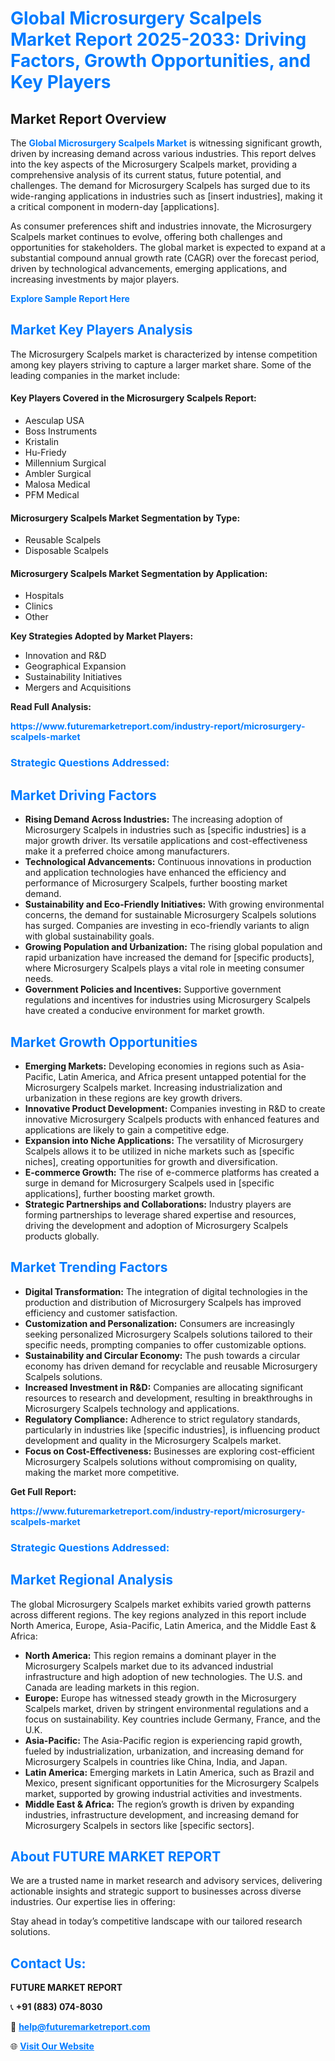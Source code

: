 <h1 style="color: #007BFF;">Global Microsurgery Scalpels Market Report 2025-2033: Driving Factors, Growth Opportunities, and Key Players</h1>

<section id="overview">
<h2>Market Report Overview</h2>
<p>The <a href="https://www.futuremarketreport.com/industry-report/microsurgery-scalpels-market" style="color: #007BFF; text-decoration: none;"><strong>Global Microsurgery Scalpels Market</strong></a> is witnessing significant growth, driven by increasing demand across various industries. This report delves into the key aspects of the Microsurgery Scalpels market, providing a comprehensive analysis of its current status, future potential, and challenges. The demand for Microsurgery Scalpels has surged due to its wide-ranging applications in industries such as [insert industries], making it a critical component in modern-day [applications].</p>
<p>As consumer preferences shift and industries innovate, the Microsurgery Scalpels market continues to evolve, offering both challenges and opportunities for stakeholders. The global market is expected to expand at a substantial compound annual growth rate (CAGR) over the forecast period, driven by technological advancements, emerging applications, and increasing investments by major players.</p>
</section>

<section id="overview">
<p><a href="https://www.futuremarketreport.com/request-sample/reportId=61830" style="color: #007BFF; text-decoration: none;"><strong>Explore Sample Report Here</strong></a></p>
</section>

<section id="key-players">
<h2 style="color: #007BFF;">Market Key Players Analysis</h2>
<p>The Microsurgery Scalpels market is characterized by intense competition among key players striving to capture a larger market share. Some of the leading companies in the market include:</p>
<h4>Key Players Covered in the Microsurgery Scalpels Report:</h4>
<ul><li>Aesculap USA</li><li>Boss Instruments</li><li>Kristalin</li><li>Hu-Friedy</li><li>Millennium Surgical</li><li>Ambler Surgical</li><li>Malosa Medical</li><li>PFM Medical</li></ul>
<h4>Microsurgery Scalpels Market Segmentation by Type:</h4>
<ul><li>Reusable Scalpels</li><li>Disposable Scalpels</li></ul>

<h4>Microsurgery Scalpels Market Segmentation by Application:</h4>
<ul><li>Hospitals</li><li>Clinics</li><li>Other</li></ul>
<p><strong>Key Strategies Adopted by Market Players:</strong></p>
<ul>
<li>Innovation and R&D</li>
<li>Geographical Expansion</li>
<li>Sustainability Initiatives</li>
<li>Mergers and Acquisitions</li>
</ul>
</section>

<section>
<p><strong>Read Full Analysis: </strong></p><a href="https://www.futuremarketreport.com/industry-report/microsurgery-scalpels-market" style="color: #007BFF; text-decoration: none;"><strong>https://www.futuremarketreport.com/industry-report/microsurgery-scalpels-market</strong></a>
<h3 style="color: #007BFF;">Strategic Questions Addressed:</h3>
</section>

<section id="driving-factors">
<h2 style="color: #007BFF;">Market Driving Factors</h2>
<ul>
<li><strong>Rising Demand Across Industries:</strong> The increasing adoption of Microsurgery Scalpels in industries such as [specific industries] is a major growth driver. Its versatile applications and cost-effectiveness make it a preferred choice among manufacturers.</li>
<li><strong>Technological Advancements:</strong> Continuous innovations in production and application technologies have enhanced the efficiency and performance of Microsurgery Scalpels, further boosting market demand.</li>
<li><strong>Sustainability and Eco-Friendly Initiatives:</strong> With growing environmental concerns, the demand for sustainable Microsurgery Scalpels solutions has surged. Companies are investing in eco-friendly variants to align with global sustainability goals.</li>
<li><strong>Growing Population and Urbanization:</strong> The rising global population and rapid urbanization have increased the demand for [specific products], where Microsurgery Scalpels plays a vital role in meeting consumer needs.</li>
<li><strong>Government Policies and Incentives:</strong> Supportive government regulations and incentives for industries using Microsurgery Scalpels have created a conducive environment for market growth.</li>
</ul>
</section>

<section id="growth-opportunities">
<h2 style="color: #007BFF;">Market Growth Opportunities</h2>
<ul>
<li><strong>Emerging Markets:</strong> Developing economies in regions such as Asia-Pacific, Latin America, and Africa present untapped potential for the Microsurgery Scalpels market. Increasing industrialization and urbanization in these regions are key growth drivers.</li>
<li><strong>Innovative Product Development:</strong> Companies investing in R&D to create innovative Microsurgery Scalpels products with enhanced features and applications are likely to gain a competitive edge.</li>
<li><strong>Expansion into Niche Applications:</strong> The versatility of Microsurgery Scalpels allows it to be utilized in niche markets such as [specific niches], creating opportunities for growth and diversification.</li>
<li><strong>E-commerce Growth:</strong> The rise of e-commerce platforms has created a surge in demand for Microsurgery Scalpels used in [specific applications], further boosting market growth.</li>
<li><strong>Strategic Partnerships and Collaborations:</strong> Industry players are forming partnerships to leverage shared expertise and resources, driving the development and adoption of Microsurgery Scalpels products globally.</li>
</ul>
</section>

<section id="trending-factors">
<h2 style="color: #007BFF;">Market Trending Factors</h2>
<ul>
<li><strong>Digital Transformation:</strong> The integration of digital technologies in the production and distribution of Microsurgery Scalpels has improved efficiency and customer satisfaction.</li>
<li><strong>Customization and Personalization:</strong> Consumers are increasingly seeking personalized Microsurgery Scalpels solutions tailored to their specific needs, prompting companies to offer customizable options.</li>
<li><strong>Sustainability and Circular Economy:</strong> The push towards a circular economy has driven demand for recyclable and reusable Microsurgery Scalpels solutions.</li>
<li><strong>Increased Investment in R&D:</strong> Companies are allocating significant resources to research and development, resulting in breakthroughs in Microsurgery Scalpels technology and applications.</li>
<li><strong>Regulatory Compliance:</strong> Adherence to strict regulatory standards, particularly in industries like [specific industries], is influencing product development and quality in the Microsurgery Scalpels market.</li>
<li><strong>Focus on Cost-Effectiveness:</strong> Businesses are exploring cost-efficient Microsurgery Scalpels solutions without compromising on quality, making the market more competitive.</li>
</ul>
</section>

<section>
<p><strong>Get Full Report: </strong></p><a href="https://www.futuremarketreport.com/industry-report/microsurgery-scalpels-market" style="color: #007BFF; text-decoration: none;"><strong>https://www.futuremarketreport.com/industry-report/microsurgery-scalpels-market</strong></a>
<h3 style="color: #007BFF;">Strategic Questions Addressed:</h3>
</section>


<section id="regional-analysis">
<h2 style="color: #007BFF;">Market Regional Analysis</h2>
<p>The global Microsurgery Scalpels market exhibits varied growth patterns across different regions. The key regions analyzed in this report include North America, Europe, Asia-Pacific, Latin America, and the Middle East & Africa:</p>
<ul>
<li><strong>North America:</strong> This region remains a dominant player in the Microsurgery Scalpels market due to its advanced industrial infrastructure and high adoption of new technologies. The U.S. and Canada are leading markets in this region.</li>
<li><strong>Europe:</strong> Europe has witnessed steady growth in the Microsurgery Scalpels market, driven by stringent environmental regulations and a focus on sustainability. Key countries include Germany, France, and the U.K.</li>
<li><strong>Asia-Pacific:</strong> The Asia-Pacific region is experiencing rapid growth, fueled by industrialization, urbanization, and increasing demand for Microsurgery Scalpels in countries like China, India, and Japan.</li>
<li><strong>Latin America:</strong> Emerging markets in Latin America, such as Brazil and Mexico, present significant opportunities for the Microsurgery Scalpels market, supported by growing industrial activities and investments.</li>
<li><strong>Middle East & Africa:</strong> The region’s growth is driven by expanding industries, infrastructure development, and increasing demand for Microsurgery Scalpels in sectors like [specific sectors].</li>
</ul>
</section>

<footer>
<h2 style="color: #007BFF;">About FUTURE MARKET REPORT</h2>
<p>We are a trusted name in market research and advisory services, delivering actionable insights and strategic support to businesses across diverse industries. Our expertise lies in offering:</p>

<p>Stay ahead in today’s competitive landscape with our tailored research solutions.</p>

<h2 style="color: #007BFF;">Contact Us:</h2>
<p><strong>FUTURE MARKET REPORT</strong></p>
<p>📞 <strong>+91 (883) 074-8030</strong></p>
<p>📧 <strong><a href="mailto:help@futuremarketreport.com" style="color: #007BFF;">help@futuremarketreport.com</a></strong></p>
<p>🌐 <strong><a href="https://www.futuremarketreport.com/" style="color: #007BFF;">Visit Our Website</a></strong></p>
</footer>